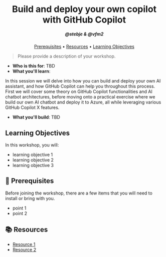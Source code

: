 <h1 align="center">Build and deploy your own copilot with GitHub Copilot</h1>
<h5 align="center">@stebje & @vfm2</h3>

<p align="center">
  <a href="#mega-prerequisites">Prerequisites</a> •  
  <a href="#books-resources">Resources</a> •
  <a href="#learning-objectives">Learning Objectives</a>
</p>

> Please provide a description of your workshop.

- **Who is this for**: TBD
- **What you'll learn**: 

In this session we will delve into how you can build and deploy your own AI assistant, and how GitHub Copilot can help you throughout this process. First we will cover some theory on GitHub Copilot functionalities and AI chatbot architectures, before moving onto a practical exercise where we build our own AI chatbot and deploy it to Azure, all while leveraging various GitHub Copilot X features.

- **What you'll build**: TBD

## Learning Objectives

In this workshop, you will:

  - learning objective 1
  - learning objective 2
  - learning objective 3

## :mega: Prerequisites
Before joining the workshop, there are a few items that you will need to install or bring with you.
- point 1
- point 2

## :books: Resources
- [Resource 1]()
- [Resource 2]()
